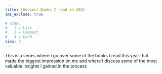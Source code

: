 ```yaml
---
title: (Series) Books I read in 2023
cms_exclude: true

# View.
#   1 = List
#   2 = Compact
#   3 = Card
view: 3
---
```


This is a series where I go over some of the books I read this year that made
the biggest impression on me and where I discuss some of the most valuable
insights I gained in the process

<br>
